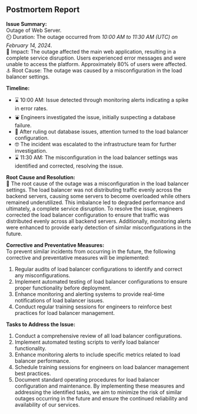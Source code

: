 ## Postmortem Report

**Issue Summary:**<br>
Outage of Web Server.<br>
:timer_clock: Duration: The outage occurred from *10:00 AM to 11:30 AM (UTC) on February 14, 2024*.<br>
:rotating_light: Impact: The outage affected the main web application, resulting in a complete service disruption. Users experienced error messages and were unable to access the platform. Approximately 80% of users were affected.<br>
:anchor: Root Cause: The outage was caused by a misconfiguration in the load balancer settings.<br>

**Timeline:**<br>
- :hourglass: 10:00 AM: Issue detected through monitoring alerts indicating a spike in error rates.
- :fountain: Engineers investigated the issue, initially suspecting a database failure.
- :monocle_face: After ruling out database issues, attention turned to the load balancer configuration.
- :nerd_face: The incident was escalated to the infrastructure team for further investigation.
- :hourglass: 11:30 AM: The misconfiguration in the load balancer settings was identified and corrected, resolving the issue.

**Root Cause and Resolution:**<br>
:cartwheeling: The root cause of the outage was a misconfiguration in the load balancer settings. The load balancer was not distributing traffic evenly across the backend servers, causing some servers to become overloaded while others remained underutilized. This imbalance led to degraded performance and ultimately, a complete service disruption.
To resolve the issue, engineers corrected the load balancer configuration to ensure that traffic was distributed evenly across all backend servers. Additionally, monitoring alerts were enhanced to provide early detection of similar misconfigurations in the future.

**Corrective and Preventative Measures:**<br>
To prevent similar incidents from occurring in the future, the following corrective and preventative measures will be implemented:
1. Regular audits of load balancer configurations to identify and correct any misconfigurations.
2. Implement automated testing of load balancer configurations to ensure proper functionality before deployment.
3. Enhance monitoring and alerting systems to provide real-time notifications of load balancer issues.
4. Conduct regular training sessions for engineers to reinforce best practices for load balancer management.

**Tasks to Address the Issue:**<br>
1. Conduct a comprehensive review of all load balancer configurations.
2. Implement automated testing scripts to verify load balancer functionality.
3. Enhance monitoring alerts to include specific metrics related to load balancer performance.
4. Schedule training sessions for engineers on load balancer management best practices.
5. Document standard operating procedures for load balancer configuration and maintenance.
By implementing these measures and addressing the identified tasks, we aim to minimize the risk of similar outages occurring in the future and ensure the continued reliability and availability of our services.

